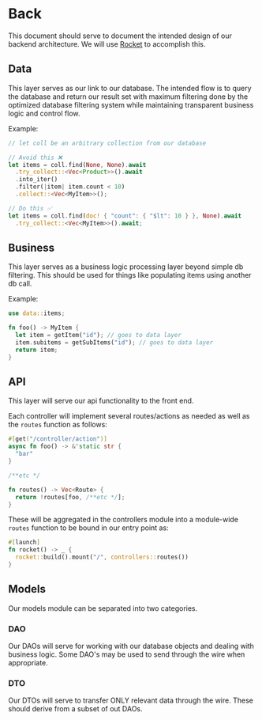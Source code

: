 # Back

This document should serve to document the intended design of our backend architecture. We will use [Rocket](https://rocket.rs) to accomplish this.

## Data

This layer serves as our link to our database. The intended flow is to query the database and return our result set with maximum filtering done by the optimized database filtering system while maintaining transparent business logic and control flow.

Example:

```rust
// let coll be an arbitrary collection from our database

// Avoid this ❌
let items = coll.find(None, None).await
  .try_collect::<Vec<Product>>().await
  .into_iter()
  .filter(|item| item.count < 10)
  .collect::<Vec<MyItem>>();

// Do this ✅
let items = coll.find(doc! { "count": { "$lt": 10 } }, None).await
  .try_collect::<Vec<MyItem>>().await;
```

## Business

This layer serves as a business logic processing layer beyond simple db filtering. This should be used for things like populating items using another db call.

Example:

```rust
use data::items;

fn foo() -> MyItem {
  let item = getItem("id"); // goes to data layer
  item.subitems = getSubItems("id"); // goes to data layer
  return item;
}
```

## API

This layer will serve our api functionality to the front end.

Each controller will implement several routes/actions as needed as well as the `routes` function as follows:

```rust
#[get("/controller/action")]
async fn foo() -> &'static str {
  "bar"
}

/**etc */

fn routes() -> Vec<Route> {
  return !routes[foo, /**etc */];
}
```

These will be aggregated in the controllers module into a module-wide `routes` function to be bound in our entry point as:

```rust
#[launch]
fn rocket() -> _ {
  rocket::build().mount("/", controllers::routes())
}
```

## Models

Our models module can be separated into two categories.

### DAO

Our DAOs will serve for working with our database objects and dealing with business logic. Some DAO's may be used to send through the wire when appropriate.

### DTO

Our DTOs will serve to transfer ONLY relevant data through the wire. These should derive from a subset of out DAOs.
